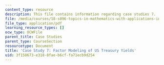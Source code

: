 ```yaml
---
content_type: resource
description: This file contains information regarding case studies 7.
file: /media/courses/18-s096-topics-in-mathematics-with-applications-in-finance-fall-2013/3f158673e3188faeb6cffa71ecb9d254_MIT18_S096F13_CaseStudy7.pdf
file_type: application/pdf
learning_resource_types: []
ocw_type: OCWFile
parent_title: Case Studies
parent_type: CourseSection
resourcetype: Document
title: 'Case Study 7: Factor Modeling of US Treasury Yields'
uid: 3f158673-e318-8fae-b6cf-fa71ecb9d254
---
```

